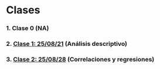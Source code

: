 # Clases
### 1. Clase 0 (NA)
### 2. [Clase 1: 25/08/21](https://github.com/LIZZETHGOMEZ/Especialidad-Monetaria-UNAM/blob/main/Clases/250821_Clase2.R) (Análisis descriptivo)
### 3. [Clase 2: 25/08/28](https://github.com/LIZZETHGOMEZ/Especialidad-Monetaria-UNAM/blob/main/Clases/250828_Clase3.R) (Correlaciones y regresiones)


